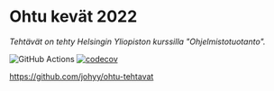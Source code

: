 # Ohtu kevät 2022

_Tehtävät on tehty Helsingin Yliopiston kurssilla "Ohjelmistotuotanto"._

![GitHub Actions](https://github.com/johyy/ohtu-2022-viikko1/workflows/CI/badge.svg)
[![codecov](https://codecov.io/gh/johyy/ohtu-2022-viikko1/branch/main/graph/badge.svg?token=V38ARL4BFO)](https://codecov.io/gh/johyy/ohtu-2022-viikko1)

https://github.com/johyy/ohtu-tehtavat
